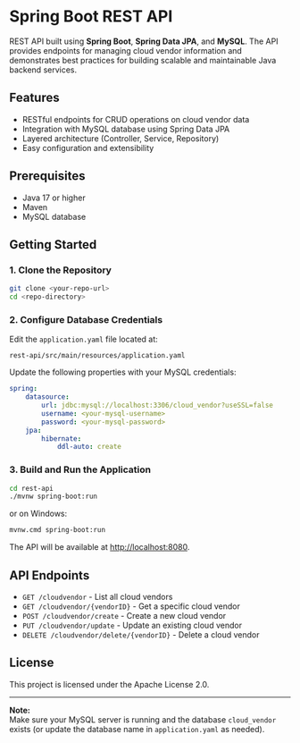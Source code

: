 # Spring Boot REST API 

REST API built using **Spring Boot**, **Spring Data JPA**, and **MySQL**. The API provides endpoints for managing cloud vendor information and demonstrates best practices for building scalable and maintainable Java backend services.

## Features

- RESTful endpoints for CRUD operations on cloud vendor data
- Integration with MySQL database using Spring Data JPA
- Layered architecture (Controller, Service, Repository)
- Easy configuration and extensibility

## Prerequisites

- Java 17 or higher
- Maven
- MySQL database

## Getting Started

### 1. Clone the Repository

```sh
git clone <your-repo-url>
cd <repo-directory>
```

### 2. Configure Database Credentials

Edit the `application.yaml` file located at:

```
rest-api/src/main/resources/application.yaml
```

Update the following properties with your MySQL credentials:

```yaml
spring:
    datasource:
        url: jdbc:mysql://localhost:3306/cloud_vendor?useSSL=false
        username: <your-mysql-username>
        password: <your-mysql-password>
    jpa:
        hibernate:
            ddl-auto: create
```

### 3. Build and Run the Application

```sh
cd rest-api
./mvnw spring-boot:run
```
or on Windows:
```sh
mvnw.cmd spring-boot:run
```

The API will be available at [http://localhost:8080](http://localhost:8080).

## API Endpoints

- `GET /cloudvendor` - List all cloud vendors
- `GET /cloudvendor/{vendorID}` - Get a specific cloud vendor
- `POST /cloudvendor/create` - Create a new cloud vendor
- `PUT /cloudvendor/update` - Update an existing cloud vendor
- `DELETE /cloudvendor/delete/{vendorID}` - Delete a cloud vendor

## License

This project is licensed under the Apache License 2.0.

---

**Note:**  
Make sure your MySQL server is running and the database `cloud_vendor` exists (or update the database name in `application.yaml` as needed).
